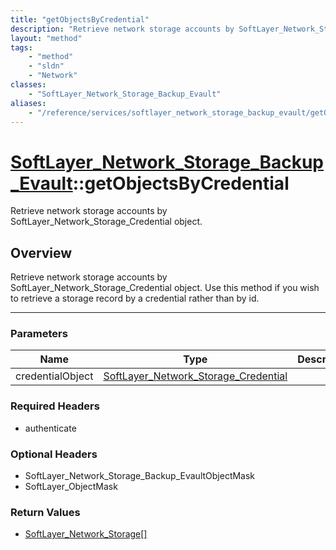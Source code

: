 ```yaml
---
title: "getObjectsByCredential"
description: "Retrieve network storage accounts by SoftLayer_Network_Storage_Credential object. Use this method if you wish to retriev... "
layout: "method"
tags:
    - "method"
    - "sldn"
    - "Network"
classes:
    - "SoftLayer_Network_Storage_Backup_Evault"
aliases:
    - "/reference/services/softlayer_network_storage_backup_evault/getObjectsByCredential"
---
```

# [SoftLayer_Network_Storage_Backup_Evault](/reference/services/SoftLayer_Network_Storage_Backup_Evault)::getObjectsByCredential

Retrieve network storage accounts by SoftLayer_Network_Storage_Credential object. 


## Overview 
Retrieve network storage accounts by SoftLayer_Network_Storage_Credential object. Use this method if you wish to retrieve a storage record by a credential rather than by id. 

-----

### Parameters 
|Name | Type | Description |
| --- | --- | --- |
|credentialObject| <a href='/reference/datatypes/SoftLayer_Network_Storage_Credential'>SoftLayer_Network_Storage_Credential </a>| |


### Required Headers
* authenticate


### Optional Headers
* SoftLayer_Network_Storage_Backup_EvaultObjectMask
* SoftLayer_ObjectMask

### Return Values
* <a href='/reference/datatypes/SoftLayer_Network_Storage'>SoftLayer_Network_Storage[] </a>




